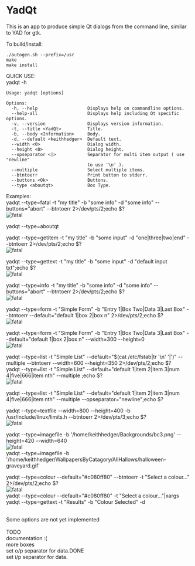 # YadQt
This is an app to produce simple Qt dialogs from the command line, similar to YAD for gtk.<br>

To build/install:
````console
./autogen.sh --prefix=/usr
make
make install
````

QUICK USE:<br>
yadqt -h
```console
Usage: yadqt [options]

Options:
  -h, --help                   Displays help on commandline options.
  --help-all                   Displays help including Qt specific options.
  -v, --version                Displays version information.
  -t, --title <YadQt>          Title.
  -b, --body <Information>     Body.
  -d, --default <keithhedger>  Default text.
  --width <0>                  Dialog width.
  --height <0>                 Dialog height.
  --opseparator <|>            Separator for multi item output ( use "newline"
                               to use '\n' ).
  --multiple                   Select multiple items.
  --btntoerr                   Print button to stderr.
  --buttons <Ok>               Buttons.
  --type <aboutqt>             Box Type.
````
Examples:<br>
yadqt --type=fatal -t "my title" -b "some info"  -d "some info" --buttons="abort" --btntoerr 2>/dev/pts/2;echo $?<br>
![fatal](screenshots/fatal.png "yadqt --type=fatal")<br>

yadqt --type=aboutqt<br>

yadqt --type=getitem -t "my title" -b "some input"  -d "one|three|two|end" --btntoerr 2>/dev/pts/2;echo $?<br>
![fatal](screenshots/getitem.png "yadqt --type=getitem")<br>

yadqt --type=gettext -t "my title" -b "some input"  -d "default input txt";echo $?<br>
![fatal](screenshots/gettext.png "yadqt --type=gettext")<br>

yadqt --type=info -t "my title" -b "some info"  -d "some info" --buttons="abort" --btntoerr 2>/dev/pts/2;echo $?<br>
![fatal](screenshots/info.png "yadqt --type=info")<br>

yadqt --type=form -t "Simple Form" -b "Entry 1|Box Two|Data 3|Last Box" --btntoerr --default="default 1|box 2|box n"  2>/dev/pts/2;echo $?<br>
![fatal](screenshots/form.png "yadqt --type=form")<br>

yadqt --type=form -t "Simple Form" -b "Entry 1|Box Two|Data 3|Last Box"  --default="default 1|box 2|box n" --width=300 --height=0<br>
![fatal](screenshots/form2.png "yadqt --type=form")<br>

yadqt --type=list -t "Simple List" --default="$(cat /etc/fstab|tr '\n' '|')" --multiple --btntoerr --width=600 --height=350 2>/dev/pts/2;echo $?<br>
yadqt --type=list -t "Simple List" --default="default 1|item 2|item 3|num 4|five|666|item nth" --multiple  ;echo $?<br>
![fatal](screenshots/list1.png "yadqt --type=list")<br>

yadqt --type=list -t "Simple List" --default="default 1|item 2|item 3|num 4|five|666|item nth" --multiple  --opseparator="newline";echo $?<br>

yadqt --type=textfile --width=800 --height=400 -b /usr/include/linux/limits.h  --btntoerr  2>/dev/pts/3;echo $?<br>
![fatal](screenshots/textfile.png "yadqt --type=textfile")<br>

yadqt --type=imagefile -b '/home/keithhedger/Backgrounds/bc3.png' --height=420 --width=640<br>
![fatal](screenshots/image.png "yadqt --type=imagefile")<br>
yadqt --type=imagefile -b '/home/keithhedger/WallpapersByCatagory/AllHallows/halloween-graveyard.gif'<br>

yadqt --type=colour --default="#c080ff80" --btntoerr -t "Select a colour..."  2>/dev/pts/2;echo $?<br>
![fatal](screenshots/colour.png "yadqt --type=colour")<br>
yadqt --type=colour --default="#c080ff80" -t "Select a colour..."|xargs yadqt --type=gettext -t "Results" -b "Colour Selected"  -d <br>

<br>
Some options are not yet implemented<br>
<br>
TODO<br>
documentation :(<br>
more boxes<br>
set o/p separator for data.DONE<br>
set i/p separator for data.<br>
